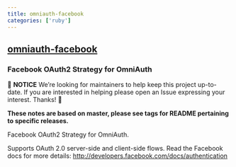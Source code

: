 ```yaml
---
title: omniauth-facebook
categories: ['ruby']
---
```

## [omniauth-facebook](https://github.com/simi/omniauth-facebook)

### Facebook OAuth2 Strategy for OmniAuth


📣 **NOTICE** We’re looking for maintainers to help keep this project up-to-date. If you are interested in helping please open an Issue expressing your interest. Thanks! 📣

**These notes are based on master, please see tags for README pertaining to specific releases.**

Facebook OAuth2 Strategy for OmniAuth.

Supports OAuth 2.0 server-side and client-side flows. Read the Facebook docs for more details: http://developers.facebook.com/docs/authentication
